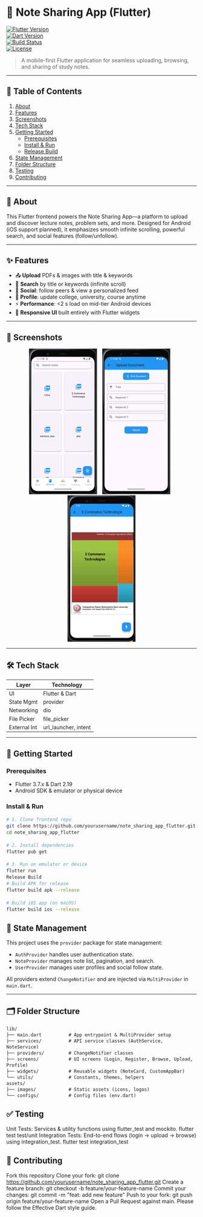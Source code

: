 # 📝 Note Sharing App (Flutter)

<!-- PROJECT BADGES -->

[![Flutter Version](https://img.shields.io/badge/Flutter-3.7.x-blue.svg)](https://flutter.dev)  
[![Dart Version](https://img.shields.io/badge/Dart-2.19-green.svg)](https://dart.dev)  
[![Build Status](https://img.shields.io/github/actions/workflow/status/yourusername/note_sharing_app_flutter/flutter.yml?branch=main)](https://github.com/yourusername/note_sharing_app_flutter/actions)  
[![License](https://img.shields.io/badge/License-MIT-yellow.svg)](LICENSE)

> A mobile-first Flutter application for seamless uploading, browsing, and sharing of study notes.

---

## 🎯 Table of Contents

1. [About](#about)
2. [Features](#features)
3. [Screenshots](#screenshots)
4. [Tech Stack](#tech-stack)
5. [Getting Started](#getting-started)
   - [Prerequisites](#prerequisites)
   - [Install & Run](#install--run)
   - [Release Build](#release-build)
6. [State Management](#state-management)
7. [Folder Structure](#folder-structure)
8. [Testing](#testing)
9. [Contributing](#contributing)

---

## 🧐 About

This Flutter frontend powers the Note Sharing App—a platform to upload and discover lecture notes, problem sets, and more. Designed for Android (iOS support planned), it emphasizes smooth infinite scrolling, powerful search, and social features (follow/unfollow).

---

## ✨ Features

- 📤 **Upload** PDFs & images with title & keywords
- 🔎 **Search** by title or keywords (infinite scroll)
- 👥 **Social**: follow peers & view a personalized feed
- 🔄 **Profile**: update college, university, course anytime
- ⚡ **Performance**: <2 s load on mid-tier Android devices
- 📱 **Responsive UI** built entirely with Flutter widgets

---

## 📸 Screenshots

<p align="center">
  <img src="screenshots/Browse.png" alt="Browse Notes" width="180px" style="margin-right: 10px;"/>
  <img src="screenshots/Upload.png" alt="Upload Screen" width="180px" style="margin-right: 10px;"/>
  <img src="screenshots/View.png" alt="Document View" width="180px"/>
</p>

---

## 🛠 Tech Stack

| Layer        | Technology           |
| ------------ | -------------------- |
| UI           | Flutter & Dart       |
| State Mgmt   | provider             |
| Networking   | dio                  |
| File Picker  | file_picker          |
| External Int | url_launcher, intent |

---

## 🚀 Getting Started

### Prerequisites

- Flutter 3.7.x & Dart 2.19
- Android SDK & emulator or physical device

### Install & Run

```bash
# 1. Clone frontend repo
git clone https://github.com/yourusername/note_sharing_app_flutter.git
cd note_sharing_app_flutter

# 2. Install dependencies
flutter pub get

# 3. Run on emulator or device
flutter run
Release Build
# Build APK for release
flutter build apk --release

# Build iOS app (on macOS)
flutter build ios --release

```

## 🧠 State Management

This project uses the `provider` package for state management:

- `AuthProvider` handles user authentication state.
- `NoteProvider` manages note list, pagination, and search.
- `UserProvider` manages user profiles and social follow state.

All providers extend `ChangeNotifier` and are injected via `MultiProvider` in `main.dart`.

---

## 🗂 Folder Structure

```plaintext
lib/
├── main.dart          # App entrypoint & MultiProvider setup
├── services/          # API service classes (AuthService, NoteService)
├── providers/         # ChangeNotifier classes
├── screens/           # UI screens (Login, Register, Browse, Upload, Profile)
├── widgets/           # Reusable widgets (NoteCard, CustomAppBar)
└── utils/             # Constants, themes, helpers
assets/
├── images/            # Static assets (icons, logos)
└── configs/           # Config files (env.dart)
```

## ✅ Testing

Unit Tests:
Services & utility functions using flutter_test and mockito.
flutter test test/unit
Integration Tests:
End-to-end flows (login → upload → browse) using integration_test.
flutter test integration_test

## 🤝 Contributing

Fork this repository
Clone your fork:
git clone https://github.com/yourusername/note_sharing_app_flutter.git
Create a feature branch:
git checkout -b feature/your-feature-name
Commit your changes:
git commit -m "feat: add new feature"
Push to your fork:
git push origin feature/your-feature-name
Open a Pull Request against main.
Please follow the Effective Dart style guide.
